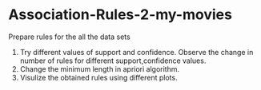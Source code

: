 # Association-Rules-2-my-movies
Prepare rules for the all the data sets  
1) Try different values of support and confidence. Observe the change in number of rules for different support,confidence values. 
2) Change the minimum length in apriori algorithm. 
3) Visulize the obtained rules using different plots. 
